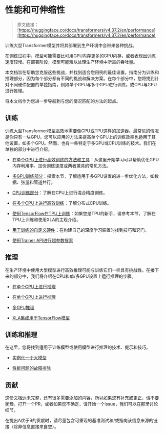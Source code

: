 # 性能和可伸缩性

> 原文链接：[https://huggingface.co/docs/transformers/v4.37.2/en/performance](https://huggingface.co/docs/transformers/v4.37.2/en/performance)

训练大型Transformer模型并将其部署到生产环境中会带来各种挑战。

在训练过程中，模型可能需要比可用GPU内存更多的GPU内存，或者表现出训练速度较慢。在部署阶段，模型可能难以处理生产环境中所需的吞吐量。

本文档旨在帮助您克服这些挑战，并找到适合您用例的最佳设置。指南分为训练和推理部分，因为每个部分都有不同的挑战和解决方案。在每个部分中，您将找到针对不同硬件配置的单独指南，例如单个GPU与多个GPU进行训练，或CPU与GPU进行推理。

将本文档作为您进一步导航到与您的情况匹配的方法的起点。

## 训练

训练大型Transformer模型高效地需要像GPU或TPU这样的加速器。最常见的情况是你只有一块GPU。您可以应用的方法来提高单个GPU上的训练效率也适用于其他设置，如多个GPU。然而，也有一些特定于多GPU或CPU训练的技术。我们在单独的部分中进行介绍。

+   [在单个GPU上进行高效训练的方法和工具](perf_train_gpu_one)：从这里开始学习可以帮助优化GPU内存利用率、加快训练速度或两者兼具的常见方法。

+   [多GPU训练部分](perf_train_gpu_many)：探索本节，了解适用于多GPU设置的进一步优化方法，如数据、张量和管道并行。

+   [CPU训练部分](perf_train_cpu)：了解在CPU上进行混合精度训练。

+   [在多个CPU上进行高效训练](perf_train_cpu_many)：了解分布式CPU训练。

+   [使用TensorFlow在TPU上训练](perf_train_tpu_tf)：如果您是TPU的新手，请参考本节，了解在TPU上训练和使用XLA的主观介绍。

+   [用于训练的自定义硬件](perf_hardware)：在构建自己的深度学习装置时找到技巧和窍门。

+   [使用Trainer API进行超参数搜索](hpo_train)

## 推理

在生产环境中使用大型模型进行高效推理可能与训练它们一样具有挑战性。在接下来的部分中，我们将介绍在CPU和单/多GPU设置上运行推理的步骤。

+   [在单个CPU上进行推理](perf_infer_cpu)

+   [在单个GPU上进行推理](perf_infer_gpu_one)

+   [多GPU推理](perf_infer_gpu_one)

+   [XLA集成用于TensorFlow模型](tf_xla)

## 训练和推理

在这里，您将找到适用于训练模型或使用模型进行推理的技术、提示和技巧。

+   [实例化一个大模型](big_models)

+   [性能问题的故障排除](debugging)

## 贡献

这份文档远未完整，还有很多需要添加的内容，所以如果您有补充或更正，请不要犹豫，打开一个PR，或者如果您不确定，请开始一个Issue，我们可以在那里讨论细节。

在提出A优于B的贡献时，请尽量包含可重现的基准测试和/或指向该信息来源的链接（除非信息直接来自您）。
